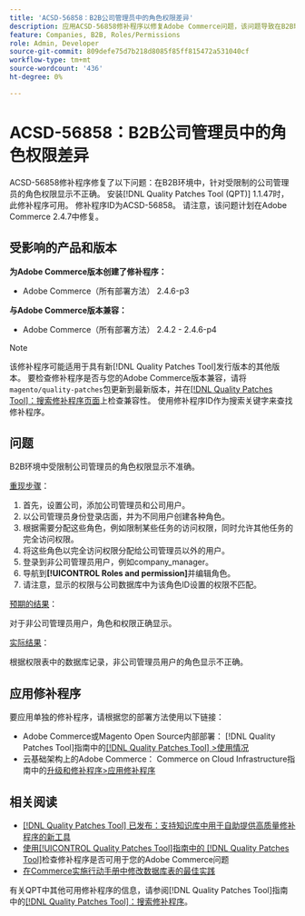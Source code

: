 ```yaml
---
title: 'ACSD-56858：B2B公司管理员中的角色权限差异'
description: 应用ACSD-56858修补程序以修复Adobe Commerce问题，该问题导致在B2B环境中，角色权限无法正确显示给受限制的公司管理员。
feature: Companies, B2B, Roles/Permissions
role: Admin, Developer
source-git-commit: 809defe75d7b218d8085f85ff815472a531040cf
workflow-type: tm+mt
source-wordcount: '436'
ht-degree: 0%

---
```


# ACSD-56858：B2B公司管理员中的角色权限差异

ACSD-56858修补程序修复了以下问题：在B2B环境中，针对受限制的公司管理员的角色权限显示不正确。 安装[!DNL Quality Patches Tool (QPT)] 1.1.47时，此修补程序可用。 修补程序ID为ACSD-56858。 请注意，该问题计划在Adobe Commerce 2.4.7中修复。

## 受影响的产品和版本

**为Adobe Commerce版本创建了修补程序：**

* Adobe Commerce（所有部署方法） 2.4.6-p3

**与Adobe Commerce版本兼容：**

* Adobe Commerce（所有部署方法） 2.4.2 - 2.4.6-p4

>[!NOTE]
>
>该修补程序可能适用于具有新[!DNL Quality Patches Tool]发行版本的其他版本。 要检查修补程序是否与您的Adobe Commerce版本兼容，请将`magento/quality-patches`包更新到最新版本，并在[[!DNL Quality Patches Tool]：搜索修补程序页面](https://experienceleague.adobe.com/tools/commerce-quality-patches/index.html)上检查兼容性。 使用修补程序ID作为搜索关键字来查找修补程序。

## 问题

B2B环境中受限制公司管理员的角色权限显示不准确。

<u>重现步骤</u>：

1. 首先，设置公司，添加公司管理员和公司用户。
1. 以公司管理员身份登录店面，并为不同用户创建各种角色。
1. 根据需要分配这些角色，例如限制某些任务的访问权限，同时允许其他任务的完全访问权限。
1. 将这些角色以完全访问权限分配给公司管理员以外的用户。
1. 登录到非公司管理员用户，例如company_manager。
1. 导航到&#x200B;**[!UICONTROL Roles and permission]**&#x200B;并编辑角色。
1. 请注意，显示的权限与公司数据库中为该角色ID设置的权限不匹配。

<u>预期的结果</u>：

对于非公司管理员用户，角色和权限正确显示。

<u>实际结果</u>：

根据权限表中的数据库记录，非公司管理员用户的角色显示不正确。

## 应用修补程序

要应用单独的修补程序，请根据您的部署方法使用以下链接：

* Adobe Commerce或Magento Open Source内部部署： [!DNL Quality Patches Tool]指南中的[[!DNL Quality Patches Tool] >使用情况](/help/tools/quality-patches-tool/usage.md)
* 云基础架构上的Adobe Commerce： Commerce on Cloud Infrastructure指南中的[升级和修补程序>应用修补程序](https://experienceleague.adobe.com/docs/commerce-cloud-service/user-guide/develop/upgrade/apply-patches.html)

## 相关阅读

* [[!DNL Quality Patches Tool] 已发布：支持知识库中用于自助提供高质量修补程序的新工具](https://experienceleague.adobe.com/en/docs/commerce-knowledge-base/kb/announcements/commerce-announcements/magento-quality-patches-released-new-tool-to-self-serve-quality-patches)
* [使用[!UICONTROL Quality Patches Tool]指南中的 [!DNL Quality Patches Tool]](/help/tools/quality-patches-tool/patches-available-in-qpt/check-patch-for-magento-issue-with-magento-quality-patches.md)检查修补程序是否可用于您的Adobe Commerce问题
* [在Commerce实施行动手册中修改数据库表的最佳实践](https://experienceleague.adobe.com/en/docs/commerce-operations/implementation-playbook/best-practices/development/modifying-core-and-third-party-tables#why-adobe-recommends-avoiding-modifications)

有关QPT中其他可用修补程序的信息，请参阅[!DNL Quality Patches Tool]指南中的[[!DNL Quality Patches Tool]：搜索修补程序](https://experienceleague.adobe.com/tools/commerce-quality-patches/index.html)。
